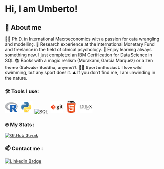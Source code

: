 # Hi, I am Umberto!

## 🚀 About me

👨‍🎓 Ph.D. in International Macroeconomics with a passion for data wrangling and modelling. 
🔬 Research experience at the International Monetary Fund and freelance in the field of clinical psychology.
🌱 Enjoy learning always something new. I just completed an IBM Certification for Data Science in SQL 
📚 Books with a magic realism (Murakami, Garcia Marquez) or a zen theme (Salwater Buddha, anyone?).
🏊‍♂️ Sport enthusiast. I love wild swimming, but any sport does it. 
⛰️ If you don't find me, I am unwinding in the nature.

### :hammer_and_wrench: Tools I use:

  <img src="https://github.com/devicons/devicon/blob/master/icons/r/r-original.svg" title="R" alt="R" width="40" height="40"/>&nbsp;
  <img src="https://github.com/devicons/devicon/blob/master/icons/python/python-original.svg" title="Python" alt="Python" width="40" height="40"/>&nbsp;
  <img src="https://github.com/stephanieboyle/data_icons/blob/master/icons/SQL/sql-file.svg" title="SQL"  alt="SQL" width="40" height="40"/>&nbsp;
  <img src="https://github.com/devicons/devicon/blob/master/icons/git/git-original-wordmark.svg" title="Git"  alt="Git" width="40" height="40"/>&nbsp;
  <img src="https://github.com/devicons/devicon/blob/master/icons/html5/html5-original-wordmark.svg" title="Html"  alt="Html" width="40" height="40"/>&nbsp;
  <img src="https://github.com/devicons/devicon/blob/master/icons/latex/latex-original.svg" title="Latex"  alt="Latex" width="40" height="40"/>&nbsp;
   



### :fire: My Stats :


[![GitHub Streak](http://github-readme-streak-stats.herokuapp.com?user=umbertocollodel&theme=dark&background=000000)](https://git.io/streak-stats)



### :mailbox: Contact me :

[![Linkedin Badge](https://img.shields.io/badge/-Umberto-blue?style=flat&logo=Linkedin&logoColor=white)](https://www.linkedin.com/in/umberto-collodel-7a063a116/)




<!---
umbertocollodel/umbertocollodel is a ✨ special ✨ repository because its `README.md` (this file) appears on your GitHub profile.
You can click the Preview link to take a look at your changes.
--->
